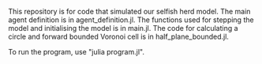This repository is for code that simulated our selfish herd model. The main agent definition is in agent_definition.jl. The functions used for stepping the model and initialising the model is in main.jl. The code for calculating a circle and forward bounded Voronoi cell is in half_plane_bounded.jl.

To run the program, use "julia program.jl". 
